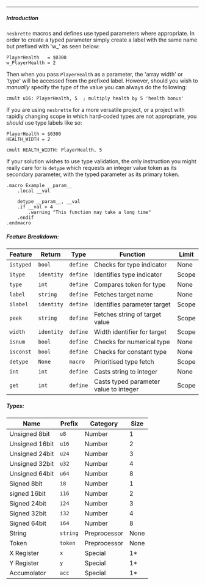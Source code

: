 ***
##### Introduction

`nesbrette` macros and defines use typed parameters where appropriate. In order to create a typed parameter simply create a label with the same name but prefixed with 'w_' as seen below:
```
PlayerHealth   = $0300
w_PlayerHealth = 2
```

Then when you pass `PlayerHealth` as a parameter, the 'array width' or 'type' will be accessed from the prefixed label. However, should you wish to *manually* specify the type of the value you can always do the following:
```
cmult u16: PlayerHealth, 5	; multiply health by 5 'health bonus'
```

If you are using `nesbrette` for a more versatile project, or a project with rapidly changing scope in which hard-coded types are not appropriate, you *should* use type labels like so:

```
PlayerHealth = $0300
HEALTH_WIDTH = 2

cmult HEALTH_WIDTH: PlayerHealth, 5
```

If your solution wishes to use type validation, the only instruction you might really care for is `detype` which requests an integer value token as its secondary parameter, with the typed parameter as its primary token. 

```
.macro Example __param__
	.local __val

	detype __param__, __val
	.if __val > 4
		.warning "This function may take a long time"
	.endif
.endmacro
```

##### Feature Breakdown:

| Feature   | Return     | Type     | Function                               | Limit |
| --------- | ---------- | -------- | -------------------------------------- | ----- |
| `istyped` | `bool`     | `define` | Checks for type indicator              | None  |
| `itype`   | `identity` | `define` | Identifies type indicator              | Scope |
| `type`    | `int`      | `define` | Compares token for type                | None  |
| `label`   | `string`   | `define` | Fetches target name                    | None  |
| `ilabel`  | `identity` | `define` | Identifies parameter target            | Scope |
| `peek`    | `string`   | `define` | Fetches string of target value         | Scope |
| `width`   | `identity` | `define` | Width identifier for target            | Scope |
| `isnum`   | `bool`     | `define` | Checks for numerical type              | None  |
| `isconst` | `bool`     | `define` | Checks for constant type               | None  |
| `detype`  | `None`     | `macro`  | Prioritised type fetch                 | Scope |
| `int`     | `int`      | `define` | Casts string to integer                | None  |
| `get`     | `int`      | `define` | Casts typed parameter value to integer | Scope |

##### Types:

| Name           | Prefix   | Category     | Size |
| -------------- | -------- | ------------ | ---- |
| Unsigned 8bit  | `u8`     | Number       | 1    |
| Unsigned 16bit | `u16`    | Number       | 2    |
| Unsigned 24bit | `u24`    | Number       | 3    |
| Unsigned 32bit | `u32`    | Number       | 4    |
| Unsigned 64bit | `u64`    | Number       | 8    |
| Signed 8bit    | `i8`     | Number       | 1    |
| signed 16bit   | `i16`    | Number       | 2    |
| Signed 24bit   | `i24`    | Number       | 3    |
| Signed 32bit   | `i32`    | Number       | 4    |
| Signed 64bit   | `i64`    | Number       | 8    |
| String         | `string` | Preprocessor | None |
| Token          | `token`  | Preprocessor | None |
| X Register     | `x`      | Special      | 1*   |
| Y Register     | `y`      | Special      | 1*   |
| Accumolator    | `acc`    | Special      | 1*   |
